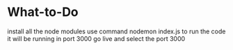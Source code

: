 # What-to-Do
install all the node modules
use command nodemon index.js to run the code
it will be running in port 3000
go live and select the port 3000
